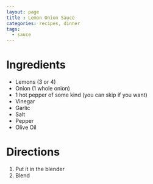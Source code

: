 ```yaml
---
layout: page
title : Lemon Onion Sauce
categories: recipes, dinner
tags:
  - sauce
---
```


# Ingredients

* Lemons (3 or 4)
* Onion (1 whole onion)
* 1 hot pepper of some kind (you can skip if you want)
* Vinegar
* Garlic
* Salt
* Pepper
* Olive Oil

# Directions

1. Put it in the blender
2. Blend
